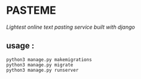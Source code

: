 # PASTEME

*Lightest online text pasting service built with django*

## usage :

```
python3 manage.py makemigrations
python3 manage.py migrate
python3 manage.py runserver
```

